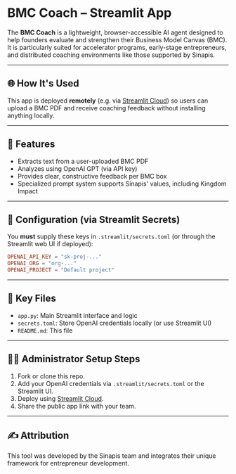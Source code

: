 # BMC Coach – Streamlit App

The **BMC Coach** is a lightweight, browser-accessible AI agent designed to help founders evaluate and strengthen their Business Model Canvas (BMC). It is particularly suited for accelerator programs, early-stage entrepreneurs, and distributed coaching environments like those supported by Sinapis.

---

## 🌐 How It's Used

This app is deployed **remotely** (e.g. via [Streamlit Cloud](https://streamlit.io/cloud)) so users can upload a BMC PDF and receive coaching feedback without installing anything locally.

---

## 🧠 Features

- Extracts text from a user-uploaded BMC PDF
- Analyzes using OpenAI GPT (via API key)
- Provides clear, constructive feedback per BMC box
- Specialized prompt system supports Sinapis' values, including Kingdom Impact

---

## 🔐 Configuration (via Streamlit Secrets)

You **must** supply these keys in `.streamlit/secrets.toml` (or through the Streamlit web UI if deployed):

```toml
OPENAI_API_KEY = "sk-proj-..."
OPENAI_ORG = "org-..."
OPENAI_PROJECT = "Default project"
```

---

## 📁 Key Files

- `app.py`: Main Streamlit interface and logic
- `secrets.toml`: Store OpenAI credentials locally (or use Streamlit UI)
- `README.md`: This file

---

## 🧑‍💼 Administrator Setup Steps

1. Fork or clone this repo.
2. Add your OpenAI credentials via `.streamlit/secrets.toml` or the Streamlit UI.
3. Deploy using [Streamlit Cloud](https://streamlit.io/cloud).
4. Share the public app link with your team.

---

## ✍️ Attribution

This tool was developed by the Sinapis team and integrates their unique framework for entrepreneur development.